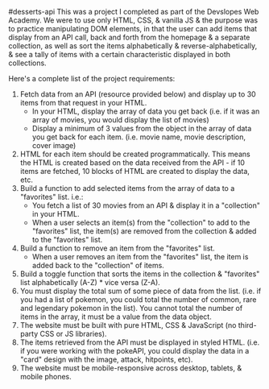 ﻿#desserts-api
This was a project I completed as part of the Devslopes Web Academy. We were to use only HTML, CSS, & vanilla JS & the purpose was to practice manipulating DOM elements, in that the user can add items that display from an API call, back and forth from the homepage & a separate collection, as well as sort the items alphabetically & reverse-alphabetically, & see a tally of items with a certain characteristic displayed in both collections.

Here's a complete list of the project requirements:
1. Fetch data from an API (resource provided below) and display up to 30 items from that request in your HTML.
    * In your HTML, display the array of data you get back (i.e. if it was an array of movies, you would display the list of movies)
    * Display a minimum of 3 values from the object in the array of data you get back for each item. (i.e. movie name, movie description, cover image)
2. HTML for each item should be created programmatically. This means the HTML is created based on the data received from the API - if 10 items are fetched, 10 blocks of HTML are created to display the data, etc.
3. Build a function to add selected items from the array of data to a "favorites" list. i.e.:
    * You fetch a list of 30 movies from an API & display it in a "collection" in your HTML.
    * When a user selects an item(s) from the "collection" to add to the "favorites" list, the item(s) are removed from the collection & added to the "favorites" list.
4. Build a function to remove an item from the "favorites" list.
    * When a user removes an item from the "favorites" list, the item is added back to the "collection" of items.
5. Build a toggle function that sorts the items in the collection & "favorites" list alphabetically (A-Z) * vice versa (Z-A).
6. You must display the total sum of some piece of data from the list. (i.e. if you had a list of pokemon, you could total the number of common, rare and legendary pokemon in the list). You cannot total the number of items in the array, it must be a value from the data object.
7. The website must be built with pure HTML, CSS & JavaScript (no third-party CSS or JS libraries).
8. The items retrieved from the API must be displayed in styled HTML. (i.e. if you were working with the pokeAPI, you could display the data in a "card" design with the image, attack, hitpoints, etc).
9. The website must be mobile-responsive across desktop, tablets, & mobile phones.
